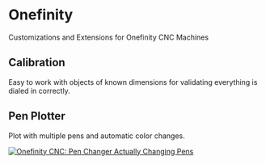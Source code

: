 # Onefinity
Customizations and Extensions for Onefinity CNC Machines

## Calibration

Easy to work with objects of known dimensions for validating everything is dialed in correctly.

## Pen Plotter

Plot with multiple pens and automatic color changes.

[![Onefinity CNC: Pen Changer Actually Changing Pens](https://i.ytimg.com/vi/4ncLUrHKiUQ/0.jpg)](https://youtu.be/4ncLUrHKiUQ)
